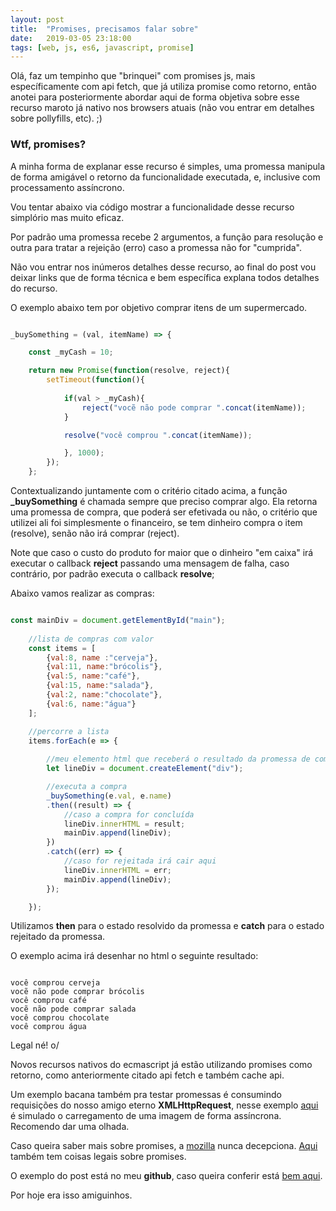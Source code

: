 ```yaml
---
layout: post
title:  "Promises, precisamos falar sobre"
date:   2019-03-05 23:18:00
tags: [web, js, es6, javascript, promise]
---
```


Olá, faz um tempinho que "brinquei" com promises js, mais específicamente com api fetch, que já utiliza promise como retorno, então anotei para posteriormente abordar aqui de forma objetiva sobre esse recurso maroto já nativo nos browsers atuais (não vou entrar em detalhes sobre pollyfills, etc). ;)

### Wtf, promises?



A minha forma de explanar esse recurso é simples, uma promessa manipula de forma amigável o retorno da funcionalidade executada, e, inclusive com processamento assíncrono. 

Vou tentar abaixo via código mostrar a funcionalidade desse recurso simplório mas muito eficaz.

Por padrão uma promessa recebe 2 argumentos, a função para resolução e outra para tratar a rejeição (erro) caso a promessa não for "cumprida".

Não vou entrar nos inúmeros detalhes desse recurso, ao final do post vou deixar links que de forma técnica e bem específica explana todos detalhes do recurso.

O exemplo abaixo tem por objetivo comprar itens de um supermercado.

```javascript

_buySomething = (val, itemName) => {

    const _myCash = 10;

    return new Promise(function(resolve, reject){
        setTimeout(function(){
            
            if(val > _myCash){                
                reject("vocẽ não pode comprar ".concat(itemName));
            }

            resolve("você comprou ".concat(itemName));

            }, 1000);
        });
    };

```

Contextualizando juntamente com o critério citado acima, a função **_buySomething** é chamada sempre que preciso comprar algo. Ela retorna uma promessa de compra, que poderá ser efetivada ou não, o critério que utilizei ali foi simplesmente o financeiro, se tem dinheiro compra o item (resolve), senão não irá comprar (reject).

Note que caso o custo do produto for maior que o dinheiro "em caixa" irá executar o callback **reject** passando uma mensagem de falha, caso contrário, por padrão executa o callback **resolve**;

Abaixo vamos realizar as compras:

```javascript

const mainDiv = document.getElementById("main");
    
    //lista de compras com valor
    const items = [
        {val:8, name :"cerveja"},
        {val:11, name:"brócolis"},
        {val:5, name:"café"},
        {val:15, name:"salada"},                
        {val:2, name:"chocolate"},
        {val:6, name:"água"}
    ];

    //percorre a lista
    items.forEach(e => {
               
        //meu elemento html que receberá o resultado da promessa de compra               
        let lineDiv = document.createElement("div");         

        //executa a compra
        _buySomething(e.val, e.name)
        .then((result) => {
            //caso a compra for concluída
            lineDiv.innerHTML = result;
            mainDiv.append(lineDiv);
        })
        .catch((err) => {
            //caso for rejeitada irá cair aqui
            lineDiv.innerHTML = err;
            mainDiv.append(lineDiv);
        });

    });

```

Utilizamos **then** para o estado resolvido da promessa e **catch** para o estado rejeitado da promessa.

O exemplo acima irá desenhar no html o seguinte resultado:

```

você comprou cerveja
vocẽ não pode comprar brócolis
você comprou café
vocẽ não pode comprar salada
você comprou chocolate
você comprou água

```

Legal né! o/

Novos recursos nativos do ecmascript já estão utilizando promises como retorno, como anteriormente citado api fetch e também cache api.

Um exemplo bacana também pra testar promessas é consumindo requisições do nosso amigo eterno **XMLHttpRequest**, nesse exemplo <a target="_blank" href="https://github.com/mdn/js-examples/blob/master/promises-test/index.html">aqui</a> é simulado o carregamento de uma imagem de forma assíncrona. Recomendo dar uma olhada.

Caso queira saber mais sobre promises, a <a target="_blank" href="https://developer.mozilla.org/pt-BR/docs/Web/JavaScript/Reference/Global_Objects/Promise">mozilla</a> nunca decepciona. <a target="_blank" href="https://www.promisejs.org/">Aqui</a> também tem coisas legais sobre promises.

O exemplo do post está no meu **github**, caso queira conferir está <a target="_blank" href="https://github.com/nandomegaman/cute-promises">bem aqui</a>.

Por hoje era isso amiguinhos.